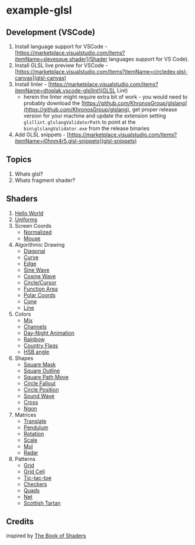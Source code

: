 # example-glsl

## Development (VSCode)

1. Install language support for VSCode - [https://marketplace.visualstudio.com/items?itemName=slevesque.shader](Shader languages support for VS Code).
2. Install GLSL live preview for VSCode - [https://marketplace.visualstudio.com/items?itemName=circledev.glsl-canvas](glsl-canvas)
3. Install linter - [https://marketplace.visualstudio.com/items?itemName=dtoplak.vscode-glsllint](GLSL Lint)
    - herein the linter might require extra bit of work - you would need to probably download the [https://github.com/KhronosGroup/glslang](https://github.com/KhronosGroup/glslang), get proper release version for your machine and update the extension setting `glsllint.glslangValidatorPath` to point at the `bin\glslangValidator.exe` from the release binaries
4. Add GLSL snippets - [https://marketplace.visualstudio.com/items?itemName=j0hnm4r5.glsl-snippets](glsl-snippets)

## Topics

1. Whats glsl?
2. Whats fragment shader?

## Shaders

1. [Hello World](./src/01_hello_world.glsl)
2. [Uniforms](./src/02_uniforms.glsl)
3. Screen Coords
    - [Normalized](./src/03_screen_coords.glsl)
    - [Mouse](./src/03-1_mouse_coords.glsl)
4. Algorithmic Drawing
    - [Diagonal](./src/04_algorithmic_diagonal.glsl)
    - [Curve](./src/04-1_algorithmic_curve.glsl)
    - [Edge](./src/04-2_algorithmic_edge.glsl)
    - [Sine Wave](./src/04-3_algorithmic_sin.glsl)
    - [Cosine Wave](./src/04-4_algorithmic_cos.glsl)
    - [Circle/Cursor](./src/04-5_algorithmic_cursor.glsl)
    - [Function Area](./src/04-6_algorithmic_area.glsl)
    - [Polar Coords](./src/04-7_polar_coords.glsl)
    - [Cone](./src/04-8_cone.glsl)
    - [Line](./src/04-9_line.glsl)
5. Colors
    - [Mix](./src/05_mixing_colors.glsl)
    - [Channels](./src/05-1_mixing_channels.glsl)
    - [Day-Night Animation](./src/05-2_mixing_painting.glsl)
    - [Rainbow](./src/05-3_rainbow.glsl)
    - [Country Flags](./src/05-4_flag.glsl)
    - [HSB angle](./src/05-5_hsb.glsl)
6. Shapes
    - [Square Mask](./src/06_shape_square_mask.glsl)
    - [Square Outline](./src/06_shape_square_outline.glsl)
    - [Square Path Move](./src/06_shape_square_path.glsl)
    - [Circle Fallout](./src/06-1_shape_circle_fallout.glsl)
    - [Circle Position](./src/06-2_shape_circle.glsl)
    - [Sound Wave](./src/06-3_shape_circle_wave.glsl)
    - [Cross](./src/06-4_cross.glsl)
    - [Ngon](./src/06-5_shape_ngon.glsl)
7. Matrices
    - [Translate](./src/07_matrix_translate.glsl)
    - [Pendulum](./src/07-1_matrix_pendulum.glsl)
    - [Rotation](./src/07-2_matrix_rotation.glsl)
    - [Scale](./src/07-3_matrix_scale.glsl)
    - [Mul](./src/07-4_matrix_mul.glsl)
    - [Radar](./src/07-5_radar.glsl)
8. Patterns
    - [Grid](./src/08-1_grid.glsl)
    - [Grid Cell](./src/08-2_grid-cell.glsl)
    - [Tic-tac-toe](./src/08-3_tic-tac-toe.glsl)
    - [Checkers](./src/08-4_checkers.glsl)
    - [Quads](./src/08-5_quads.glsl)
    - [Net](./src/08-6_net.glsl)
    - [Scottish Tartan](./src/08-6_scottish_tartan.glsl)

## Credits
inspired by [The Book of Shaders](https://thebookofshaders.com/)